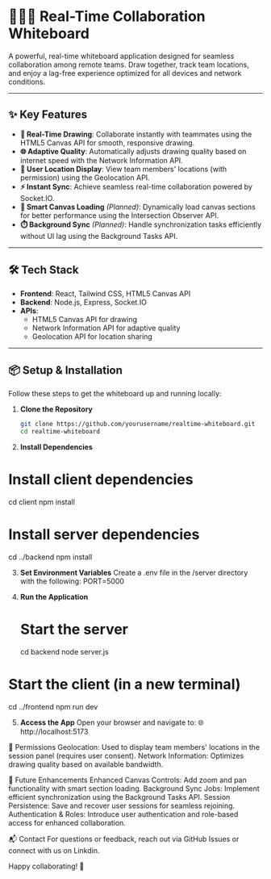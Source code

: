 # 🧑‍🤝‍🧑 Real-Time Collaboration Whiteboard

A powerful, real-time whiteboard application designed for seamless collaboration among remote teams. Draw together, track team locations, and enjoy a lag-free experience optimized for all devices and network conditions.

---

## ✨ Key Features

- **🎨 Real-Time Drawing**: Collaborate instantly with teammates using the HTML5 Canvas API for smooth, responsive drawing.
- **🌐 Adaptive Quality**: Automatically adjusts drawing quality based on internet speed with the Network Information API.
- **📍 User Location Display**: View team members' locations (with permission) using the Geolocation API.
- **⚡ Instant Sync**: Achieve seamless real-time collaboration powered by Socket.IO.
- **🧠 Smart Canvas Loading** *(Planned)*: Dynamically load canvas sections for better performance using the Intersection Observer API.
- **⏱️ Background Sync** *(Planned)*: Handle synchronization tasks efficiently without UI lag using the Background Tasks API.

---

## 🛠️ Tech Stack

- **Frontend**: React, Tailwind CSS, HTML5 Canvas API
- **Backend**: Node.js, Express, Socket.IO
- **APIs**:
  - HTML5 Canvas API for drawing
  - Network Information API for adaptive quality
  - Geolocation API for location sharing

---

## 📦 Setup & Installation

Follow these steps to get the whiteboard up and running locally:

1. **Clone the Repository**

   ```bash
   git clone https://github.com/yourusername/realtime-whiteboard.git
   cd realtime-whiteboard

2. **Install Dependencies**
# Install client dependencies
cd client
npm install

# Install server dependencies
cd ../backend
npm install


3. **Set Environment Variables**
   Create a .env file in the /server directory with the following:
   PORT=5000

4. **Run the Application**
   # Start the server
   cd backend
   node server.js
   
  # Start the client (in a new terminal)
  cd ../frontend
  npm run dev

5. **Access the App**
    Open your browser and navigate to:
   🌐 http://localhost:5173

🔐 Permissions
Geolocation: Used to display team members' locations in the session panel (requires user consent).
Network Information: Optimizes drawing quality based on available bandwidth.

🚀 Future Enhancements
Enhanced Canvas Controls: Add zoom and pan functionality with smart section loading.
Background Sync Jobs: Implement efficient synchronization using the Background Tasks API.
Session Persistence: Save and recover user sessions for seamless rejoining.
Authentication & Roles: Introduce user authentication and role-based access for enhanced collaboration.

📬 Contact
For questions or feedback, reach out via GitHub Issues or connect with us on Linkdin.

Happy collaborating! 🎉
     







